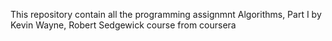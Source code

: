 This repository contain all the programming assignmnt Algorithms, Part I
by Kevin Wayne, Robert Sedgewick course from coursera 
